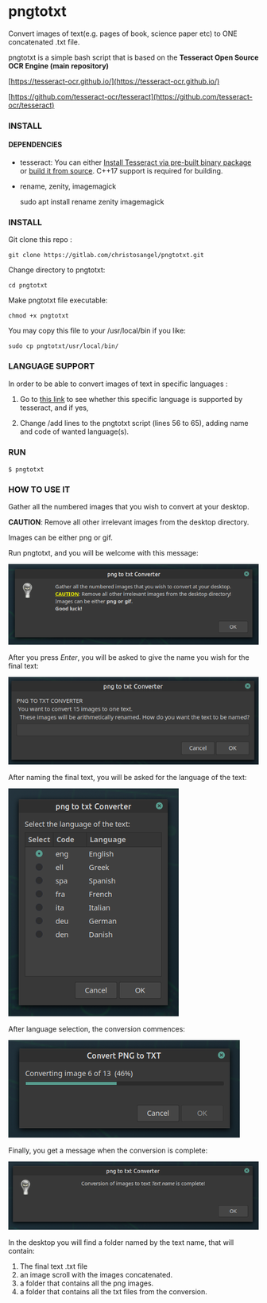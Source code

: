# pngtotxt

Convert images of text(e.g. pages of book, science paper etc) to ONE concatenated .txt file.

pngtotxt is a simple bash script that is based on the **Tesseract Open Source OCR Engine (main repository)**

[https://tesseract-ocr.github.io/](https://tesseract-ocr.github.io/)

[https://github.com/tesseract-ocr/tesseract](https://github.com/tesseract-ocr/tesseract)

### INSTALL

#### DEPENDENCIES

 * tesseract: 
You can either [Install Tesseract via pre-built binary package](https://tesseract-ocr.github.io/tessdoc/Home.html) or [build it from source](https://tesseract-ocr.github.io/tessdoc/Compiling.html).
C++17 support is required for building.  

  *  rename, zenity, imagemagick   
   

     sudo apt install rename zenity imagemagick

### INSTALL

Git clone this repo :

    git clone https://gitlab.com/christosangel/pngtotxt.git

Change directory to pngtotxt:

    cd pngtotxt

Make pngtotxt file executable:

    chmod +x pngtotxt

You may copy this file to your /usr/local/bin  if you like:

    sudo cp pngtotxt/usr/local/bin/

### LANGUAGE SUPPORT

In order to be able to convert images of text in specific languages :

 1. Go to  [this link](https://tesseract-ocr.github.io/tessdoc/Data-Files-in-different-versions.html) to see whether this specific language is supported by tesseract, and if yes,

 1.  Change /add lines to the pngtotxt script (lines 56 to 65), adding name and code of wanted language(s).

### RUN


    $ pngtotxt

### HOW TO USE IT

Gather all the numbered images that you wish to convert at your desktop. 

**CAUTION**: Remove all other irrelevant images from the desktop directory.

Images can be either png or gif.

Run pngtotxt, and you will be welcome with this message:

![image 1](screenshot1.png)

After you press _Enter_, you will be asked to give the name you wish for the final text:


![image 2](screenshot2.png)

After naming the final text, you will be asked for the language of the text:

![image 3](screenshot3.png)

After language selection, the conversion commences:

![image 4](screenshot4.png)

Finally, you get a message when the conversion is complete:

![image 5](screenshot5.png)

In the desktop you will find a folder named  by the text name, that will contain:

 1.  The final text .txt file
 2. an image scroll with the images concatenated.
 3. a folder that contains all the png images.
 4. a folder that contains all the txt files from the conversion.








